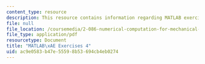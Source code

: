 ```yaml
---
content_type: resource
description: This resource contains information regarding MATLAB exercises 4.
file: null
file_location: /coursemedia/2-086-numerical-computation-for-mechanical-engineers-fall-2012/ac9e0583b47e55598b53694cb4eb0274_MIT2_086F12_matlab_ex4.pdf
file_type: application/pdf
resourcetype: Document
title: "MATLAB\xAE Exercises 4"
uid: ac9e0583-b47e-5559-8b53-694cb4eb0274
---
```

